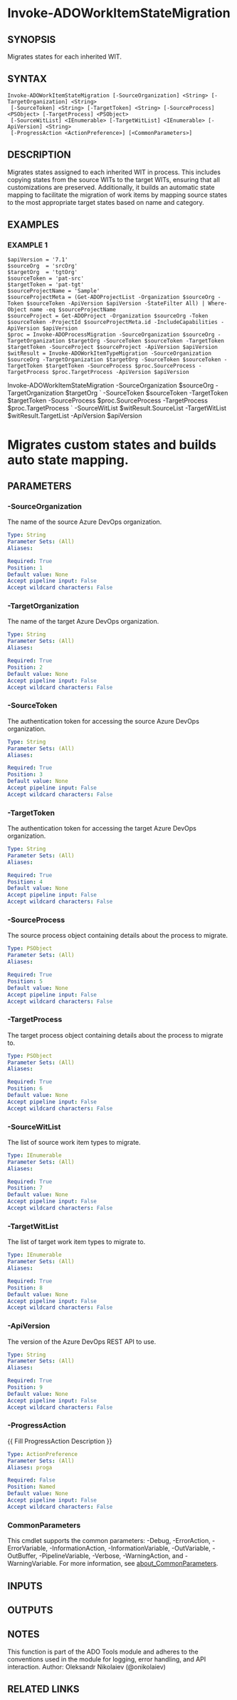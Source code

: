 ﻿---
external help file: ado.tools-help.xml
Module Name: ado.tools
online version:
schema: 2.0.0
---

# Invoke-ADOWorkItemStateMigration

## SYNOPSIS
Migrates states for each inherited WIT.

## SYNTAX

```
Invoke-ADOWorkItemStateMigration [-SourceOrganization] <String> [-TargetOrganization] <String>
 [-SourceToken] <String> [-TargetToken] <String> [-SourceProcess] <PSObject> [-TargetProcess] <PSObject>
 [-SourceWitList] <IEnumerable> [-TargetWitList] <IEnumerable> [-ApiVersion] <String>
 [-ProgressAction <ActionPreference>] [<CommonParameters>]
```

## DESCRIPTION
Migrates states assigned to each inherited WIT in process.
This includes copying states from the source WITs to the target WITs, ensuring that all customizations are preserved.
Additionally, it builds an automatic state mapping to facilitate the migration of work items by mapping source states to the most appropriate target states based on name and category.

## EXAMPLES

### EXAMPLE 1
```
$apiVersion = '7.1'
$sourceOrg  = 'srcOrg'
$targetOrg  = 'tgtOrg'
$sourceToken = 'pat-src'
$targetToken = 'pat-tgt'
$sourceProjectName = 'Sample'
$sourceProjectMeta = (Get-ADOProjectList -Organization $sourceOrg -Token $sourceToken -ApiVersion $apiVersion -StateFilter All) | Where-Object name -eq $sourceProjectName
$sourceProject = Get-ADOProject -Organization $sourceOrg -Token $sourceToken -ProjectId $sourceProjectMeta.id -IncludeCapabilities -ApiVersion $apiVersion
$proc = Invoke-ADOProcessMigration -SourceOrganization $sourceOrg -TargetOrganization $targetOrg -SourceToken $sourceToken -TargetToken $targetToken -SourceProject $sourceProject -ApiVersion $apiVersion
$witResult = Invoke-ADOWorkItemTypeMigration -SourceOrganization $sourceOrg -TargetOrganization $targetOrg -SourceToken $sourceToken -TargetToken $targetToken -SourceProcess $proc.SourceProcess -TargetProcess $proc.TargetProcess -ApiVersion $apiVersion
```

Invoke-ADOWorkItemStateMigration -SourceOrganization $sourceOrg -TargetOrganization $targetOrg \`
    -SourceToken $sourceToken -TargetToken $targetToken -SourceProcess $proc.SourceProcess -TargetProcess $proc.TargetProcess \`
    -SourceWitList $witResult.SourceList -TargetWitList $witResult.TargetList -ApiVersion $apiVersion
# Migrates custom states and builds auto state mapping.

## PARAMETERS

### -SourceOrganization
The name of the source Azure DevOps organization.

```yaml
Type: String
Parameter Sets: (All)
Aliases:

Required: True
Position: 1
Default value: None
Accept pipeline input: False
Accept wildcard characters: False
```

### -TargetOrganization
The name of the target Azure DevOps organization.

```yaml
Type: String
Parameter Sets: (All)
Aliases:

Required: True
Position: 2
Default value: None
Accept pipeline input: False
Accept wildcard characters: False
```

### -SourceToken
The authentication token for accessing the source Azure DevOps organization.

```yaml
Type: String
Parameter Sets: (All)
Aliases:

Required: True
Position: 3
Default value: None
Accept pipeline input: False
Accept wildcard characters: False
```

### -TargetToken
The authentication token for accessing the target Azure DevOps organization.

```yaml
Type: String
Parameter Sets: (All)
Aliases:

Required: True
Position: 4
Default value: None
Accept pipeline input: False
Accept wildcard characters: False
```

### -SourceProcess
The source process object containing details about the process to migrate.

```yaml
Type: PSObject
Parameter Sets: (All)
Aliases:

Required: True
Position: 5
Default value: None
Accept pipeline input: False
Accept wildcard characters: False
```

### -TargetProcess
The target process object containing details about the process to migrate to.

```yaml
Type: PSObject
Parameter Sets: (All)
Aliases:

Required: True
Position: 6
Default value: None
Accept pipeline input: False
Accept wildcard characters: False
```

### -SourceWitList
The list of source work item types to migrate.

```yaml
Type: IEnumerable
Parameter Sets: (All)
Aliases:

Required: True
Position: 7
Default value: None
Accept pipeline input: False
Accept wildcard characters: False
```

### -TargetWitList
The list of target work item types to migrate to.

```yaml
Type: IEnumerable
Parameter Sets: (All)
Aliases:

Required: True
Position: 8
Default value: None
Accept pipeline input: False
Accept wildcard characters: False
```

### -ApiVersion
The version of the Azure DevOps REST API to use.

```yaml
Type: String
Parameter Sets: (All)
Aliases:

Required: True
Position: 9
Default value: None
Accept pipeline input: False
Accept wildcard characters: False
```

### -ProgressAction
{{ Fill ProgressAction Description }}

```yaml
Type: ActionPreference
Parameter Sets: (All)
Aliases: proga

Required: False
Position: Named
Default value: None
Accept pipeline input: False
Accept wildcard characters: False
```

### CommonParameters
This cmdlet supports the common parameters: -Debug, -ErrorAction, -ErrorVariable, -InformationAction, -InformationVariable, -OutVariable, -OutBuffer, -PipelineVariable, -Verbose, -WarningAction, and -WarningVariable. For more information, see [about_CommonParameters](http://go.microsoft.com/fwlink/?LinkID=113216).

## INPUTS

## OUTPUTS

## NOTES
This function is part of the ADO Tools module and adheres to the conventions used in the module for logging, error handling, and API interaction.
Author: Oleksandr Nikolaiev (@onikolaiev)

## RELATED LINKS
